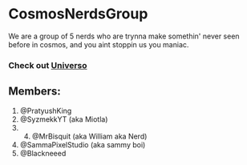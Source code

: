 # CosmosNerdsGroup
We are a group of 5 nerds who are trynna make somethin' never seen before in cosmos, and you aint stoppin us you maniac.

### Check out [Universo](https://github.com/CosmosNerdsGroup/Universo)

## Members:
1. @PratyushKing
2. @SyzmekkYT (aka Miotla)
3. 4. @MrBisquit (aka William aka Nerd)
4. @SammaPixelStudio (aka sammy boi)
5. @Blackneeed
